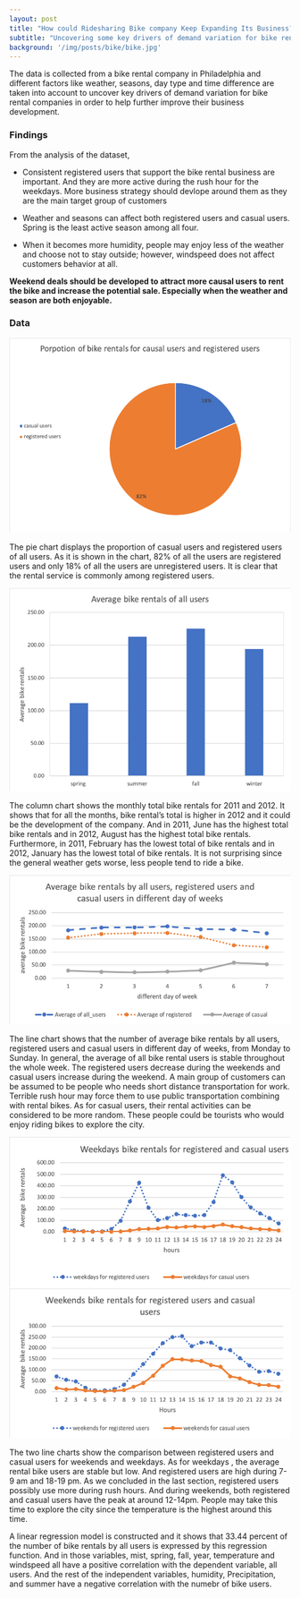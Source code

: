 ```yaml
---
layout: post
title: "How could Ridesharing Bike company Keep Expanding Its Business? "
subtitle: "Uncovering some key drivers of demand variation for bike rental companies."
background: '/img/posts/bike/bike.jpg'
---
```

<div class="col-lg-8 col-md-10 mx-auto" markdown="1">
The data is collected from a bike rental company in Philadelphia and different factors like weather, seasons, day type and time difference are taken into account to uncover key drivers of demand variation for bike rental companies in order to help further improve their business development.

<h3> Findings </h3>

From the analysis of the dataset,
- Consistent registered users that support the bike rental business are important. And they are more active during the rush hour for the weekdays. More business strategy should devlope around them as they are the main target group of customers 

- Weather and seasons can affect both registered users and casual users. Spring is the least active season among all four.

- When it becomes more humidity, people may enjoy less of the weather and choose not to stay outside; however, windspeed does not affect customers behavior at all. 

**Weekend deals should be developed to attract more causal users to rent the bike and increase the potential sale. Especially when the weather and season are both enjoyable.**


<h3> Data </h3>

![Group](/img/posts/bike/Pie1.png "Group")

The pie chart displays the proportion of casual users and registered users of all users. As it is shown in the chart, 82% of all the users are registered users and only 18% of all the users are unregistered users. It is clear that the rental service is commonly among registered users.

![sesaon](/img/posts/bike/Bar1.png "season")

The column chart shows the monthly total bike rentals for 2011 and 2012. It shows that for all the months, bike rental’s total is higher in 2012 and it could be the development of the company. And in 2011, June has the highest total bike rentals and in 2012, August has the highest total bike rentals. Furthermore, in 2011,  February has the lowest total of bike rentals and in 2012, January has the lowest total of bike rentals. It is not surprising since the general weather gets worse, less people tend to ride a bike.

![comparison](/img/posts/bike/Line1.png "comparison")

The line chart shows that the number of average bike rentals by all users, registered users and casual users in different day of weeks, from Monday to Sunday. In general, the average of all bike rental users is stable throughout the whole week. The registered users decrease during the weekends and casual users increase during the weekend. A main group of customers can be assumed to be people who needs short distance transportation for work. Terrible rush hour may force them to use public transportation combining with rental bikes. As for casual users, their rental activities can be considered to be more random. These people could be tourists who would enjoy riding bikes to explore the city. 

![weekday](/img/posts/bike/Line2.png "weekday")
![weekend](/img/posts/bike/Line3.png "weekend")

The two line charts show the comparison between registered users and casual users for weekends and weekdays. As for weekdays , the average rental bike users are stable but low. And registered users are high during 7-9 am and 18-19 pm. As we concluded in the last section, registered users possibly use more during rush hours. And during weekends, both registered and casual users have the peak at around 12-14pm. People may take this time to explore the city since the temperature is the highest around this time.

A linear regression model is constructed  and it shows that 33.44 percent of the number of bike rentals by all users is expressed by this regression function. And in those variables, mist, spring, fall, year, temperature and windspeed all have a positive correlation with the dependent variable, all users. And the rest of the independent variables, humidity, Precipitation, and summer have a negative correlation with the numebr of bike users. 
</div>